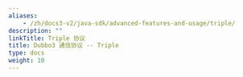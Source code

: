 ```yaml
---
aliases:
    - /zh/docs3-v2/java-sdk/advanced-features-and-usage/triple/
description: ""
linkTitle: Triple 协议
title: Dubbo3 通信协议 -- Triple
type: docs
weight: 10
---
```

